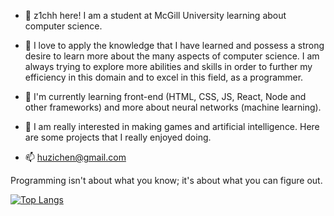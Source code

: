 - 👋 z1chh here! I am a student at McGill University learning about computer science.

- 👀 I love to apply the knowledge that I have learned and possess a strong desire to learn more about the many aspects of computer science. I am always trying to explore more abilities and skills in order to further my efficiency in this domain and to excel in this field, as a programmer.

- 🌱 I'm currently learning front-end (HTML, CSS, JS, React, Node and other frameworks) and more about neural networks (machine learning).

- 💞️ I am really interested in making games and artificial intelligence. Here are some projects that I really enjoyed doing.

- 📫 huzichen@gmail.com

Programming isn't about what you know; it's about what you can figure out.

[![Top Langs](https://github-readme-stats.vercel.app/api/top-langs/?username=z1chh&layout=compact&hide=Jupyter%20Notebook&theme=dark)](https://github.com/z1chh/github-readme-stats)
